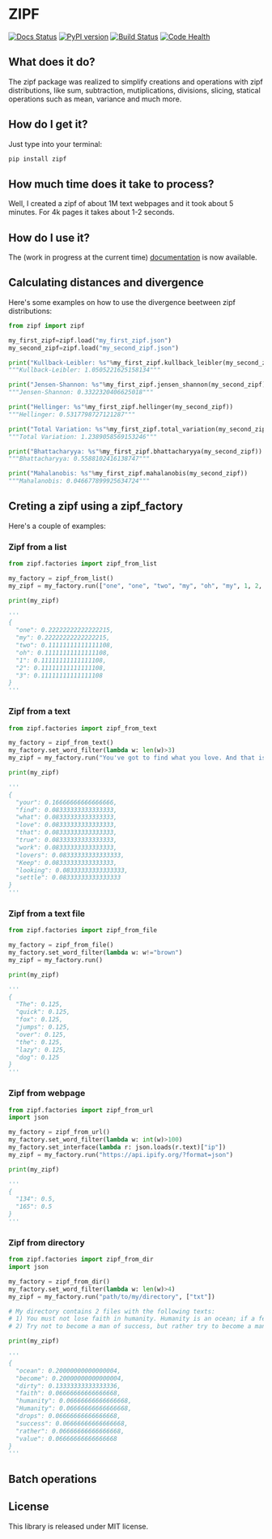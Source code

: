 # ZIPF

[![Docs Status](https://readthedocs.org/projects/zipf/badge/)](https://readthedocs.org/projects/zipf/badge/)
[![PyPI version](https://badge.fury.io/py/zipf.svg)](https://badge.fury.io/py/zipf)
[![Build Status](https://travis-ci.com/LucaCappelletti94/zipf.png)](https://travis-ci.com/LucaCappelletti94/zipf)
[![Code Health](https://landscape.io/github/LucaCappelletti94/zipf/master/landscape.svg?style=flat)](https://landscape.io/github/LucaCappelletti94/zipf/master)

## What does it do?
The zipf package was realized to simplify creations and operations with zipf distributions, like sum, subtraction, mutiplications, divisions, slicing, statical operations such as mean, variance and much more.

## How do I get it?
Just type into your terminal:

```sh
pip install zipf
```

## How much time does it take to process?
Well, I created a zipf of about 1M text webpages and it took about 5 minutes. For 4k pages it takes about 1-2 seconds.

## How do I use it?
The (work in progress at the current time) [documentation](http://zipf.readthedocs.io/en/latest/) is now available.

## Calculating distances and divergence
Here's some examples on how to use the divergence beetween zipf distributions:

```python
from zipf import zipf

my_first_zipf=zipf.load("my_first_zipf.json")
my_second_zipf=zipf.load("my_second_zipf.json")

print("Kullback-Leibler: %s"%my_first_zipf.kullback_leibler(my_second_zipf))
"""Kullback-Leibler: 1.0505221625158134"""

print("Jensen-Shannon: %s"%my_first_zipf.jensen_shannon(my_second_zipf))
"""Jensen-Shannon: 0.3322320406625018"""

print("Hellinger: %s"%my_first_zipf.hellinger(my_second_zipf))
"""Hellinger: 0.5317798727121287"""

print("Total Variation: %s"%my_first_zipf.total_variation(my_second_zipf))
"""Total Variation: 1.2389058569153246"""

print("Bhattacharyya: %s"%my_first_zipf.bhattacharyya(my_second_zipf))
"""Bhattacharyya: 0.5588102416138747"""

print("Mahalanobis: %s"%my_first_zipf.mahalanobis(my_second_zipf))
"""Mahalanobis: 0.046677899925634724"""
```

## Creting a zipf using a zipf_factory
Here's a couple of examples:

### Zipf from a list

```python
from zipf.factories import zipf_from_list

my_factory = zipf_from_list()
my_zipf = my_factory.run(["one", "one", "two", "my", "oh", "my", 1, 2, 3])

print(my_zipf)

'''
{
  "one": 0.22222222222222215,
  "my": 0.22222222222222215,
  "two": 0.11111111111111108,
  "oh": 0.11111111111111108,
  "1": 0.11111111111111108,
  "2": 0.11111111111111108,
  "3": 0.11111111111111108
}
'''
```

### Zipf from a text

```python
from zipf.factories import zipf_from_text

my_factory = zipf_from_text()
my_factory.set_word_filter(lambda w: len(w)>3)
my_zipf = my_factory.run("You've got to find what you love. And that is as true for your work as it is for your lovers … Keep looking. Don't settle.")

print(my_zipf)

'''
{
  "your": 0.16666666666666666,
  "find": 0.08333333333333333,
  "what": 0.08333333333333333,
  "love": 0.08333333333333333,
  "that": 0.08333333333333333,
  "true": 0.08333333333333333,
  "work": 0.08333333333333333,
  "lovers": 0.08333333333333333,
  "Keep": 0.08333333333333333,
  "looking": 0.08333333333333333,
  "settle": 0.08333333333333333
}
'''
```

### Zipf from a text file

```python
from zipf.factories import zipf_from_file

my_factory = zipf_from_file()
my_factory.set_word_filter(lambda w: w!="brown")
my_zipf = my_factory.run()

print(my_zipf)

'''
{
  "The": 0.125,
  "quick": 0.125,
  "fox": 0.125,
  "jumps": 0.125,
  "over": 0.125,
  "the": 0.125,
  "lazy": 0.125,
  "dog": 0.125
}
'''
```

### Zipf from webpage

```python
from zipf.factories import zipf_from_url
import json

my_factory = zipf_from_url()
my_factory.set_word_filter(lambda w: int(w)>100)
my_factory.set_interface(lambda r: json.loads(r.text)["ip"])
my_zipf = my_factory.run("https://api.ipify.org/?format=json")

print(my_zipf)

'''
{
  "134": 0.5,
  "165": 0.5
}
'''
```

### Zipf from directory

```python
from zipf.factories import zipf_from_dir
import json

my_factory = zipf_from_dir()
my_factory.set_word_filter(lambda w: len(w)>4)
my_zipf = my_factory.run("path/to/my/directory", ["txt"])

# My directory contains 2 files with the following texts:
# 1) You must not lose faith in humanity. Humanity is an ocean; if a few drops of the ocean are dirty, the ocean does not become dirty.
# 2) Try not to become a man of success, but rather try to become a man of value.

print(my_zipf)

'''
{
  "ocean": 0.20000000000000004,
  "become": 0.20000000000000004,
  "dirty": 0.13333333333333336,
  "faith": 0.06666666666666668,
  "humanity": 0.06666666666666668,
  "Humanity": 0.06666666666666668,
  "drops": 0.06666666666666668,
  "success": 0.06666666666666668,
  "rather": 0.06666666666666668,
  "value": 0.06666666666666668
}
'''
```

## Batch operations

## License
This library is released under MIT license.
